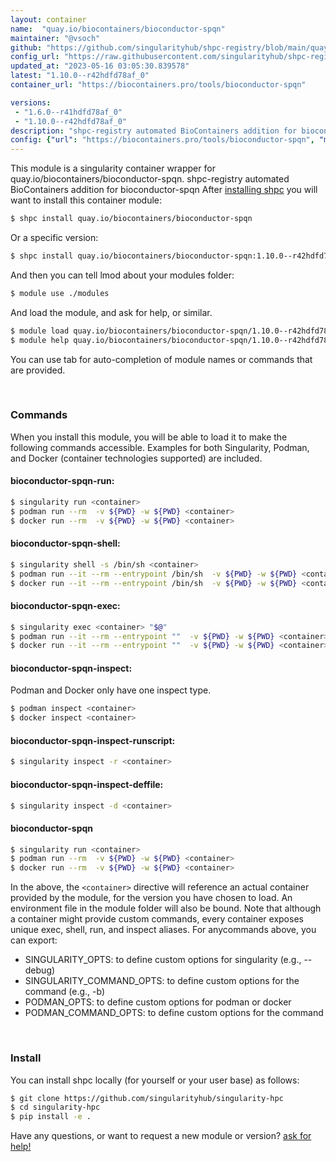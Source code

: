 ```yaml
---
layout: container
name:  "quay.io/biocontainers/bioconductor-spqn"
maintainer: "@vsoch"
github: "https://github.com/singularityhub/shpc-registry/blob/main/quay.io/biocontainers/bioconductor-spqn/container.yaml"
config_url: "https://raw.githubusercontent.com/singularityhub/shpc-registry/main/quay.io/biocontainers/bioconductor-spqn/container.yaml"
updated_at: "2023-05-16 03:05:30.839578"
latest: "1.10.0--r42hdfd78af_0"
container_url: "https://biocontainers.pro/tools/bioconductor-spqn"

versions:
 - "1.6.0--r41hdfd78af_0"
 - "1.10.0--r42hdfd78af_0"
description: "shpc-registry automated BioContainers addition for bioconductor-spqn"
config: {"url": "https://biocontainers.pro/tools/bioconductor-spqn", "maintainer": "@vsoch", "description": "shpc-registry automated BioContainers addition for bioconductor-spqn", "latest": {"1.10.0--r42hdfd78af_0": "sha256:3adfa190cb21e3e118f2cab3b92f91b01c875ca48f0e1dcbaf26a9683251607b"}, "tags": {"1.6.0--r41hdfd78af_0": "sha256:00c2d52ac7afaadc404fc6f9820f78b8627b50629476bd6d5cc70b8b3b5a064c", "1.10.0--r42hdfd78af_0": "sha256:3adfa190cb21e3e118f2cab3b92f91b01c875ca48f0e1dcbaf26a9683251607b"}, "docker": "quay.io/biocontainers/bioconductor-spqn"}
---
```


This module is a singularity container wrapper for quay.io/biocontainers/bioconductor-spqn.
shpc-registry automated BioContainers addition for bioconductor-spqn
After [installing shpc](#install) you will want to install this container module:


```bash
$ shpc install quay.io/biocontainers/bioconductor-spqn
```

Or a specific version:

```bash
$ shpc install quay.io/biocontainers/bioconductor-spqn:1.10.0--r42hdfd78af_0
```

And then you can tell lmod about your modules folder:

```bash
$ module use ./modules
```

And load the module, and ask for help, or similar.

```bash
$ module load quay.io/biocontainers/bioconductor-spqn/1.10.0--r42hdfd78af_0
$ module help quay.io/biocontainers/bioconductor-spqn/1.10.0--r42hdfd78af_0
```

You can use tab for auto-completion of module names or commands that are provided.

<br>

### Commands

When you install this module, you will be able to load it to make the following commands accessible.
Examples for both Singularity, Podman, and Docker (container technologies supported) are included.

#### bioconductor-spqn-run:

```bash
$ singularity run <container>
$ podman run --rm  -v ${PWD} -w ${PWD} <container>
$ docker run --rm  -v ${PWD} -w ${PWD} <container>
```

#### bioconductor-spqn-shell:

```bash
$ singularity shell -s /bin/sh <container>
$ podman run --it --rm --entrypoint /bin/sh  -v ${PWD} -w ${PWD} <container>
$ docker run --it --rm --entrypoint /bin/sh  -v ${PWD} -w ${PWD} <container>
```

#### bioconductor-spqn-exec:

```bash
$ singularity exec <container> "$@"
$ podman run --it --rm --entrypoint ""  -v ${PWD} -w ${PWD} <container> "$@"
$ docker run --it --rm --entrypoint ""  -v ${PWD} -w ${PWD} <container> "$@"
```

#### bioconductor-spqn-inspect:

Podman and Docker only have one inspect type.

```bash
$ podman inspect <container>
$ docker inspect <container>
```

#### bioconductor-spqn-inspect-runscript:

```bash
$ singularity inspect -r <container>
```

#### bioconductor-spqn-inspect-deffile:

```bash
$ singularity inspect -d <container>
```



#### bioconductor-spqn

```bash
$ singularity run <container>
$ podman run --rm  -v ${PWD} -w ${PWD} <container>
$ docker run --rm  -v ${PWD} -w ${PWD} <container>
```


In the above, the `<container>` directive will reference an actual container provided
by the module, for the version you have chosen to load. An environment file in the
module folder will also be bound. Note that although a container
might provide custom commands, every container exposes unique exec, shell, run, and
inspect aliases. For anycommands above, you can export:

 - SINGULARITY_OPTS: to define custom options for singularity (e.g., --debug)
 - SINGULARITY_COMMAND_OPTS: to define custom options for the command (e.g., -b)
 - PODMAN_OPTS: to define custom options for podman or docker
 - PODMAN_COMMAND_OPTS: to define custom options for the command

<br>

### Install

You can install shpc locally (for yourself or your user base) as follows:

```bash
$ git clone https://github.com/singularityhub/singularity-hpc
$ cd singularity-hpc
$ pip install -e .
```

Have any questions, or want to request a new module or version? [ask for help!](https://github.com/singularityhub/singularity-hpc/issues)